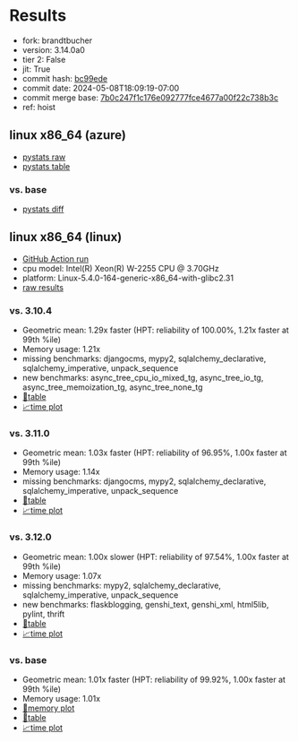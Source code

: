 # Results

- fork: brandtbucher
- version: 3.14.0a0
- tier 2: False
- jit: True
- commit hash: [bc99ede](https://github.com/brandtbucher/cpython/commit/bc99ede)
- commit date: 2024-05-08T18:09:19-07:00
- commit merge base: [7b0c247f1c176e092777fce4677a00f22c738b3c](https://github.com/brandtbucher/cpython/commit/7b0c247f1c176e092777fce4677a00f22c738b3c)
- ref: hoist

## linux x86_64 (azure)

- [pystats raw](bm-20240508-azure-x86_64-brandtbucher-hoist-3.14.0a0-bc99ede-pystats.json)
- [pystats table](bm-20240508-azure-x86_64-brandtbucher-hoist-3.14.0a0-bc99ede-pystats.md)

### vs. base

- [pystats diff](bm-20240508-azure-x86_64-brandtbucher-hoist-3.14.0a0-bc99ede-pystats-vs-base.md)

## linux x86_64 (linux)

- [GitHub Action run](https://github.com/faster-cpython/benchmarking/actions/runs/9010774069)
- cpu model: Intel(R) Xeon(R) W-2255 CPU @ 3.70GHz
- platform: Linux-5.4.0-164-generic-x86_64-with-glibc2.31
- [raw results](bm-20240508-linux-x86_64-brandtbucher-hoist-3.14.0a0-bc99ede.json)

### vs. 3.10.4

- Geometric mean: 1.29x faster (HPT: reliability of 100.00%, 1.21x faster at 99th %ile)
- Memory usage: 1.21x
- missing benchmarks: djangocms, mypy2, sqlalchemy_declarative, sqlalchemy_imperative, unpack_sequence
- new benchmarks: async_tree_cpu_io_mixed_tg, async_tree_io_tg, async_tree_memoization_tg, async_tree_none_tg
- [📄table](bm-20240508-linux-x86_64-brandtbucher-hoist-3.14.0a0-bc99ede-vs-3.10.4.md)
- [📈time plot](bm-20240508-linux-x86_64-brandtbucher-hoist-3.14.0a0-bc99ede-vs-3.10.4.png)

### vs. 3.11.0

- Geometric mean: 1.03x faster (HPT: reliability of 96.95%, 1.00x faster at 99th %ile)
- Memory usage: 1.14x
- missing benchmarks: djangocms, mypy2, sqlalchemy_declarative, sqlalchemy_imperative, unpack_sequence
- [📄table](bm-20240508-linux-x86_64-brandtbucher-hoist-3.14.0a0-bc99ede-vs-3.11.0.md)
- [📈time plot](bm-20240508-linux-x86_64-brandtbucher-hoist-3.14.0a0-bc99ede-vs-3.11.0.png)

### vs. 3.12.0

- Geometric mean: 1.00x slower (HPT: reliability of 97.54%, 1.00x faster at 99th %ile)
- Memory usage: 1.07x
- missing benchmarks: mypy2, sqlalchemy_declarative, sqlalchemy_imperative, unpack_sequence
- new benchmarks: flaskblogging, genshi_text, genshi_xml, html5lib, pylint, thrift
- [📄table](bm-20240508-linux-x86_64-brandtbucher-hoist-3.14.0a0-bc99ede-vs-3.12.0.md)
- [📈time plot](bm-20240508-linux-x86_64-brandtbucher-hoist-3.14.0a0-bc99ede-vs-3.12.0.png)

### vs. base

- Geometric mean: 1.01x faster (HPT: reliability of 99.92%, 1.00x faster at 99th %ile)
- Memory usage: 1.01x
- [🧠memory plot](bm-20240508-linux-x86_64-brandtbucher-hoist-3.14.0a0-bc99ede-vs-base-mem.png)
- [📄table](bm-20240508-linux-x86_64-brandtbucher-hoist-3.14.0a0-bc99ede-vs-base.md)
- [📈time plot](bm-20240508-linux-x86_64-brandtbucher-hoist-3.14.0a0-bc99ede-vs-base.png)

